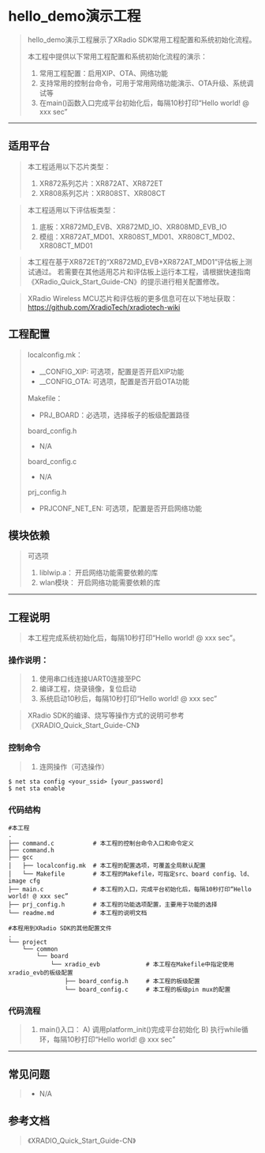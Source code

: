 # hello_demo演示工程

> hello_demo演示工程展示了XRadio SDK常用工程配置和系统初始化流程。
>
> 本工程中提供以下常用工程配置和系统初始化流程的演示：
> 1. 常用工程配置：启用XIP、OTA、网络功能
> 2. 支持常用的控制台命令，可用于常用网络功能演示、OTA升级、系统调试等
> 3. 在main()函数入口完成平台初始化后，每隔10秒打印“Hello world! @ xxx sec”

---

## 适用平台

> 本工程适用以下芯片类型：
> 1. XR872系列芯片：XR872AT、XR872ET
> 2. XR808系列芯片：XR808ST、XR808CT

> 本工程适用以下评估板类型：
> 1. 底板：XR872MD_EVB、XR872MD_IO、XR808MD_EVB_IO
> 2. 模组：XR872AT_MD01、XR808ST_MD01、XR808CT_MD02、XR808CT_MD01

> 本工程在基于XR872ET的“XR872MD_EVB+XR872AT_MD01”评估板上测试通过。
> 若需要在其他适用芯片和评估板上运行本工程，请根据快速指南《XRadio_Quick_Start_Guide-CN》的提示进行相关配置修改。

> XRadio Wireless MCU芯片和评估板的更多信息可在以下地址获取：
> https://github.com/XradioTech/xradiotech-wiki

## 工程配置

> localconfig.mk：
> * __CONFIG_XIP: 可选项，配置是否开启XIP功能
> * __CONFIG_OTA: 可选项，配置是否开启OTA功能
>
> Makefile：
> * PRJ_BOARD：必选项，选择板子的板级配置路径
>
> board_config.h
> * N/A
>
> board_config.c
> * N/A
>
> prj_config.h
>
> * PRJCONF_NET_EN: 可选项，配置是否开启网络功能

## 模块依赖

> 可选项
> 1. liblwip.a： 开启网络功能需要依赖的库
> 2. wlan模块： 开启网络功能需要依赖的库

---

## 工程说明

> 本工程完成系统初始化后，每隔10秒打印“Hello world! @ xxx sec”。

### 操作说明：
> 1. 使用串口线连接UART0连接至PC
> 2. 编译工程，烧录镜像，复位启动
> 3. 系统启动10秒后，每隔10秒打印“Hello world! @ xxx sec”


> XRadio SDK的编译、烧写等操作方式的说明可参考《XRADIO_Quick_Start_Guide-CN》

### 控制命令

> 1. 连网操作（可选操作）
```
$ net sta config <your_ssid> [your_password]
$ net sta enable
```

### 代码结构
```
#本工程
.
├── command.c           # 本工程的控制台命令入口和命令定义
├── command.h
├── gcc
│   ├── localconfig.mk  # 本工程的配置选项，可覆盖全局默认配置
│   └── Makefile        # 本工程的Makefile，可指定src、board config、ld、image cfg
├── main.c              # 本工程的入口，完成平台初始化后，每隔10秒打印“Hello world! @ xxx sec”
├── prj_config.h        # 本工程的功能选项配置，主要用于功能的选择
└── readme.md           # 本工程的说明文档

#本程用到XRadio SDK的其他配置文件
.
└── project
    └── common
        └── board
            └── xradio_evb             # 本工程在Makefile中指定使用xradio_evb的板级配置
                ├── board_config.h     # 本工程的板级配置
                └── board_config.c     # 本工程的板级pin mux的配置
```
### 代码流程

> 1. main()入口：
>     A) 调用platform_init()完成平台初始化
>     B) 执行while循环，每隔10秒打印“Hello world! @ xxx sec”
---

## 常见问题

> * N/A

## 参考文档

> 《XRADIO_Quick_Start_Guide-CN》
